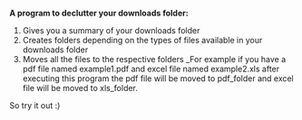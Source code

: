 **A program to declutter your downloads folder:**

1. Gives you a summary of your downloads folder 
2. Creates folders depending on the types of files available in your downloads folder
3. Moves all the files to the respective folders
_For example if you have a pdf file named example1.pdf and excel file named example2.xls after executing this program the pdf file will be moved to pdf_folder and excel file will be moved to xls_folder. 


So try it out :)  
